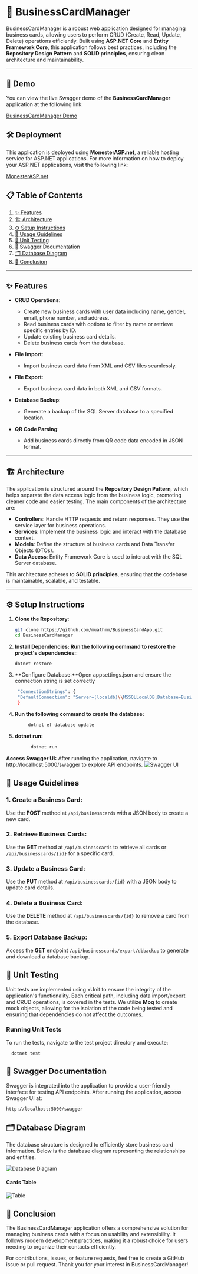 # 📇 BusinessCardManager

BusinessCardManager is a robust web application designed for managing business cards, allowing users to perform CRUD (Create, Read, Update, Delete) operations efficiently. Built using **ASP.NET Core** and **Entity Framework Core**, this application follows best practices, including the **Repository Design Pattern** and **SOLID principles**, ensuring clean architecture and maintainability.

---
## 🚀 Demo

You can view the live Swagger demo of the **BusinessCardManager** application at the following link:

[BusinessCardManager Demo](http://businesscards.runasp.net/)

## 🛠️ Deployment

This application is deployed using **MonesterASP.net**, a reliable hosting service for ASP.NET applications. For more information on how to deploy your ASP.NET applications, visit the following link:

[MonesterASP.net](https://monesterasp.net/)

## 📋 Table of Contents

1. [✨ Features](#features)
2. [🏗️ Architecture](#architecture)
3. [⚙️ Setup Instructions](#setup-instructions)
4. [📖 Usage Guidelines](#usage-guidelines)
5. [🧪 Unit Testing](#unit-testing)
6. [📜 Swagger Documentation](#swagger-documentation)
7. [🗂️ Database Diagram](#database-diagram)
8. [📝 Conclusion](#conclusion)

---

## ✨ Features

- **CRUD Operations**: 
  - Create new business cards with user data including name, gender, email, phone number, and address.
  - Read business cards with options to filter by name or retrieve specific entries by ID.
  - Update existing business card details.
  - Delete business cards from the database.

- **File Import**:
  - Import business card data from XML and CSV files seamlessly.

- **File Export**:
  - Export business card data in both XML and CSV formats.

- **Database Backup**:
  - Generate a backup of the SQL Server database to a specified location.

- **QR Code Parsing**:
  - Add business cards directly from QR code data encoded in JSON format.

---

## 🏗️ Architecture

The application is structured around the **Repository Design Pattern**, which helps separate the data access logic from the business logic, promoting cleaner code and easier testing. The main components of the architecture are:

- **Controllers**: Handle HTTP requests and return responses. They use the service layer for business operations.
- **Services**: Implement the business logic and interact with the database context.
- **Models**: Define the structure of business cards and Data Transfer Objects (DTOs).
- **Data Access**: Entity Framework Core is used to interact with the SQL Server database.

This architecture adheres to **SOLID principles**, ensuring that the codebase is maintainable, scalable, and testable.

---

## ⚙️ Setup Instructions
1. **Clone the Repository**:
   ```bash
   git clone https://github.com/muathmm/BusinessCardApp.git
   cd BusinessCardManager
   
2. **Install Dependencies: Run the following command to restore the project's dependencies:**:
   ```bash
   dotnet restore
   
3. **Configure Database:**Open appsettings.json and ensure the connection string is set correctly

   ```bash 
    "ConnectionStrings": {
    "DefaultConnection": "Server=(localdb)\\MSSQLLocalDB;Database=BusinessCardDB;Trusted_Connection=true;TrustServerCertificate=True;MultipleActiveResultSets=true"
    }
4. **Run the following command to create the database:**
  
   ```bash 
        dotnet ef database update

5. **dotnet run:**
    ```bash 
          dotnet run
**Access Swagger UI:**
After running the application, navigate to http://localhost:5000/swagger to explore API endpoints.
 ![ Swagger UI](Swager.png)

## 📖  Usage Guidelines

### 1. Create a Business Card:
Use the **POST** method at `/api/businesscards` with a JSON body to create a new card.

### 2. Retrieve Business Cards:
Use the **GET** method at `/api/businesscards` to retrieve all cards or `/api/businesscards/{id}` for a specific card.

### 3. Update a Business Card:
Use the **PUT** method at `/api/businesscards/{id}` with a JSON body to update card details.

### 4. Delete a Business Card:
Use the **DELETE** method at `/api/businesscards/{id}` to remove a card from the database.

### 5. Export Database Backup:
Access the **GET** endpoint `/api/businesscards/export/dbbackup` to generate and download a database backup.
## 🧪  Unit Testing

Unit tests are implemented using xUnit to ensure the integrity of the application's functionality. Each critical path, including data import/export and CRUD operations, is covered in the tests. We utilize **Moq** to create mock objects, allowing for the isolation of the code being tested and ensuring that dependencies do not affect the outcomes.

### Running Unit Tests
 To run the tests, navigate to the test project directory and execute:

      dotnet test

## 📜  Swagger Documentation

Swagger is integrated into the application to provide a user-friendly interface for testing API endpoints. After running the application, access Swagger UI at:

    
    http://localhost:5000/swagger

## 🗂️  Database Diagram

The database structure is designed to efficiently store business card information. Below is the database diagram representing the relationships and entities.

![Database Diagram](ERD.png) 
#### Cards Table
![Table](Table.png) 

## 📝 Conclusion

The BusinessCardManager application offers a comprehensive solution for managing business cards with a focus on usability and extensibility. It follows modern development practices, making it a robust choice for users needing to organize their contacts efficiently.

For contributions, issues, or feature requests, feel free to create a GitHub issue or pull request. Thank you for your interest in BusinessCardManager!
